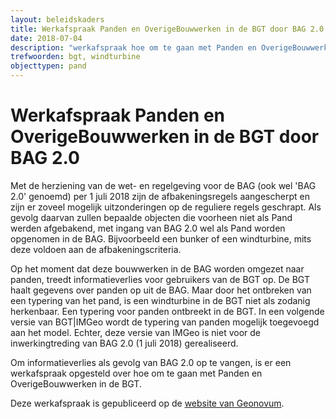 ```yaml
---
layout: beleidskaders
title: Werkafspraak Panden en OverigeBouwwerken in de BGT door BAG 2.0
date: 2018-07-04
description: "werkafspraak hoe om te gaan met Panden en OverigeBouwwerken in de BGT"
trefwoorden: bgt, windturbine
objecttypen: pand
---
```


# Werkafspraak Panden en OverigeBouwwerken in de BGT door BAG 2.0

Met de herziening van de wet- en regelgeving voor de BAG (ook wel 'BAG 2.0' genoemd) per 1 juli 2018 zijn de afbakeningsregels aangescherpt en zijn er zoveel mogelijk uitzonderingen op de reguliere regels geschrapt. Als gevolg daarvan zullen bepaalde objecten die voorheen niet als Pand werden afgebakend, met ingang van BAG 2.0 wel als Pand worden opgenomen in de BAG. Bijvoorbeeld een bunker of een windturbine, mits deze voldoen aan de afbakeningscriteria.

Op het moment dat deze bouwwerken in de BAG worden omgezet naar panden, treedt informatieverlies voor gebruikers van de BGT op. De BGT haalt gegevens over panden op uit de BAG. Maar door het ontbreken van een typering van het pand, is een windturbine in de BGT niet als zodanig herkenbaar. Een typering voor panden ontbreekt in de BGT. In een volgende versie van BGT|IMGeo wordt de typering van panden mogelijk toegevoegd aan het model. Echter, deze versie van IMGeo is niet voor de inwerkingtreding van BAG 2.0 (1 juli 2018) gerealiseerd.

Om informatieverlies als gevolg van BAG 2.0 op te vangen, is er een werkafspraak opgesteld over hoe om te gaan met Panden en OverigeBouwwerken in de BGT.

Deze werkafspraak is gepubliceerd op de [website van Geonovum](https://www.geonovum.nl/over-geonovum/actueel/werkafspraak-panden-en-overigebouwwerken-in-bgt-door-bag-20).
